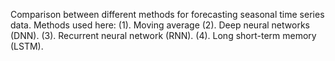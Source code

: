 Comparison between different methods for forecasting seasonal time series data.
Methods used here:
(1). Moving average
(2). Deep neural networks (DNN).
(3). Recurrent neural network (RNN).
(4). Long short-term memory (LSTM).
